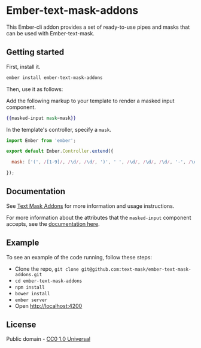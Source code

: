 # Ember-text-mask-addons

This Ember-cli addon provides a set of ready-to-use pipes and masks that can be used with Ember-text-mask.


## Getting started

First, install it.

```bash
ember install ember-text-mask-addons
```

Then, use it as follows:

Add the following markup to your template to render a masked input component.

```hbs
{{masked-input mask=mask}}
```

In the template's controller, specify a `mask`.

```js
import Ember from 'ember';

export default Ember.Controller.extend({

  mask: ['(', /[1-9]/, /\d/, /\d/, ')', ' ', /\d/, /\d/, /\d/, '-', /\d/, /\d/, /\d/, /\d/]

});
```

## Documentation

See [Text Mask Addons](https://github.com/text-mask/text-mask/blob/master/addons/README.md#text-mask-addons) for more information and usage instructions.

For more information about the attributes that the `masked-input` component accepts, see the [documentation here](https://github.com/text-mask/text-mask/blob/master/componentDocumentation.md#readme).

## Example

To see an example of the code running, follow these steps:

* Clone the repo, `git clone git@github.com:text-mask/ember-text-mask-addons.git`
* `cd ember-text-mask-addons`
* `npm install`
* `bower install`
* `ember server`
* Open [http://localhost:4200](http://localhost:4200)

## License

Public domain - [CC0 1.0 Universal](https://creativecommons.org/publicdomain/zero/1.0/)
